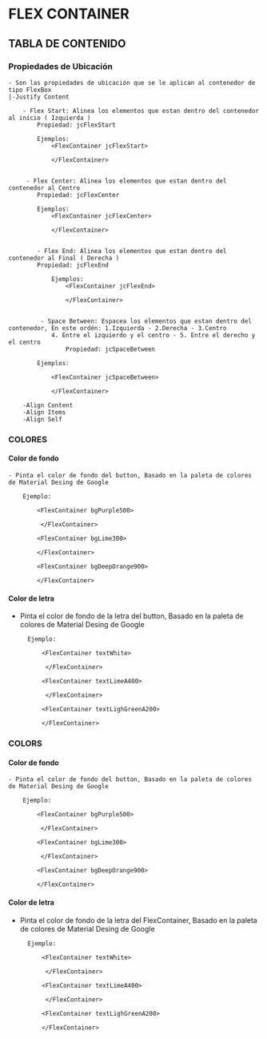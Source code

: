 # FLEX CONTAINER

## TABLA DE CONTENIDO

### Propiedades de Ubicación

    - Son las propiedades de ubicación que se le aplican al contenedor de tipo FlexBox
    |-Justify Content

        - Flex Start: Alinea los elementos que estan dentro del contenedor al inicio ( Izquierda )
            Propiedad: jcFlexStart

            Ejemplos:
                <FlexContainer jcFlexStart>

                </FlexContainer>


         - Flex Center: Alinea los elementos que estan dentro del contenedor al Centro
            Propiedad: jcFlexCenter

            Ejemplos:
                <FlexContainer jcFlexCenter>

                </FlexContainer>


            - Flex End: Alinea los elementos que estan dentro del contenedor al Final ( Derecha )
            Propiedad: jcFlexEnd

                Ejemplos:
                    <FlexContainer jcFlexEnd>

                    </FlexContainer>


             - Space Between: Espacea los elementos que estan dentro del contenedor, En este ordén: 1.Izquierda - 2.Derecha - 3.Centro
                4. Entre el izquierdo y el centro - 5. Entre el derecho y el centro
                    Propiedad: jcSpaceBetween

            Ejemplos:

                <FlexContainer jcSpaceBetween>

                </FlexContainer>

        -Align Content
        -Align Items
        -Align Self

### COLORES

#### Color de fondo

    - Pinta el color de fondo del button, Basado en la paleta de colores de Material Desing de Google

        Ejemplo:

            <FlexContainer bgPurple500> 

             </FlexContainer>

            <FlexContainer bgLime300> 

            </FlexContainer>

            <FlexContainer bgDeepOrange900>
            
            </FlexContainer>

#### Color de letra

- Pinta el color de fondo de la letra del button, Basado en la paleta de colores de Material Desing de Google

        Ejemplo:

            <FlexContainer textWhite> 
            
             </FlexContainer>

            <FlexContainer textLimeA400>
            
             </FlexContainer>

            <FlexContainer textLighGreenA200>
            
            </FlexContainer>

### COLORS

#### Color de fondo

    - Pinta el color de fondo del button, Basado en la paleta de colores de Material Desing de Google

        Ejemplo:

            <FlexContainer bgPurple500> 

             </FlexContainer>

            <FlexContainer bgLime300> 
            
             </FlexContainer>

            <FlexContainer bgDeepOrange900> 
            
            </FlexContainer>

#### Color de letra

- Pinta el color de fondo de la letra del FlexContainer, Basado en la paleta de colores de Material Desing de Google

        Ejemplo:

            <FlexContainer textWhite> 

             </FlexContainer>

            <FlexContainer textLimeA400> 
            
             </FlexContainer>

            <FlexContainer textLighGreenA200>
            
            </FlexContainer>
